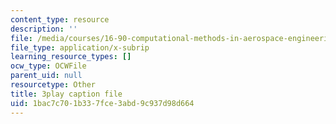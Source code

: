 ```yaml
---
content_type: resource
description: ''
file: /media/courses/16-90-computational-methods-in-aerospace-engineering-spring-2014/1bac7c701b337fce3abd9c937d98d664_FAKkYN2k_uk.srt
file_type: application/x-subrip
learning_resource_types: []
ocw_type: OCWFile
parent_uid: null
resourcetype: Other
title: 3play caption file
uid: 1bac7c70-1b33-7fce-3abd-9c937d98d664
---
```

